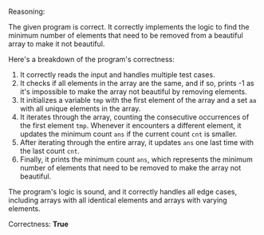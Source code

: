 Reasoning: 

The given program is correct. It correctly implements the logic to find the minimum number of elements that need to be removed from a beautiful array to make it not beautiful. 

Here's a breakdown of the program's correctness:

1. It correctly reads the input and handles multiple test cases.
2. It checks if all elements in the array are the same, and if so, prints -1 as it's impossible to make the array not beautiful by removing elements.
3. It initializes a variable `tmp` with the first element of the array and a set `aa` with all unique elements in the array.
4. It iterates through the array, counting the consecutive occurrences of the first element `tmp`. Whenever it encounters a different element, it updates the minimum count `ans` if the current count `cnt` is smaller.
5. After iterating through the entire array, it updates `ans` one last time with the last count `cnt`.
6. Finally, it prints the minimum count `ans`, which represents the minimum number of elements that need to be removed to make the array not beautiful.

The program's logic is sound, and it correctly handles all edge cases, including arrays with all identical elements and arrays with varying elements.

Correctness: **True**